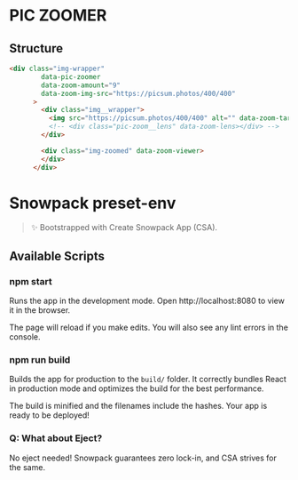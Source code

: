 # PIC ZOOMER 

## Structure

```html
<div class="img-wrapper"
        data-pic-zoomer
        data-zoom-amount="9"
        data-zoom-img-src="https://picsum.photos/400/400"
      >
        <div class="img__wrapper">
          <img src="https://picsum.photos/400/400" alt="" data-zoom-target-img />
          <!-- <div class="pic-zoom__lens" data-zoom-lens></div> -->
        </div>

        <div class="img-zoomed" data-zoom-viewer>
        </div>
      </div>
```


# Snowpack preset-env

> ✨ Bootstrapped with Create Snowpack App (CSA).

## Available Scripts



### npm start

Runs the app in the development mode.
Open http://localhost:8080 to view it in the browser.

The page will reload if you make edits.
You will also see any lint errors in the console.

### npm run build

Builds the app for production to the `build/` folder.
It correctly bundles React in production mode and optimizes the build for the best performance.

The build is minified and the filenames include the hashes.
Your app is ready to be deployed!

### Q: What about Eject?

No eject needed! Snowpack guarantees zero lock-in, and CSA strives for the same.